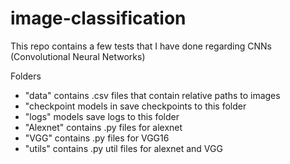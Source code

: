 # image-classification
This repo contains a few tests that I have done regarding CNNs (Convolutional Neural Networks)

Folders
- "data"                  contains .csv files that contain relative paths to images
- "checkpoint             models in save checkpoints to this folder
- "logs"                  models save logs to this folder
- "Alexnet"				  contains .py files for alexnet
- "VGG"                   contains .py files for VGG16
- "utils"                 contains .py util files for alexnet and VGG
